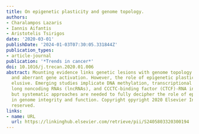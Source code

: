 ```yaml
---
title: On epigenetic plasticity and genome topology.
authors:
- Charalampos Lazaris
- Iannis Aifantis
- Aristotelis Tsirigos
date: '2020-03-01'
publishDate: '2024-01-03T07:30:05.331844Z'
publication_types:
- article-journal
publication: '*Trends in cancer*'
doi: 10.1016/j.trecan.2020.01.006
abstract: Mounting evidence links genetic lesions with genome topology alterations
  and aberrant gene activation. However, the role of epigenetic plasticity remains
  elusive. Emerging studies implicate DNA methylation, transcriptional elongation,
  long noncoding RNAs (lncRNAs), and CCCTC-binding factor (CTCF)-RNA interactions,
  but systematic approaches are needed to fully decipher the role of epigenetic plasticity
  in genome integrity and function. Copyright o̧pyright 2020 Elsevier Inc. All rights
  reserved.
links:
- name: URL
  url: https://linkinghub.elsevier.com/retrieve/pii/S2405803320300194
---
```

